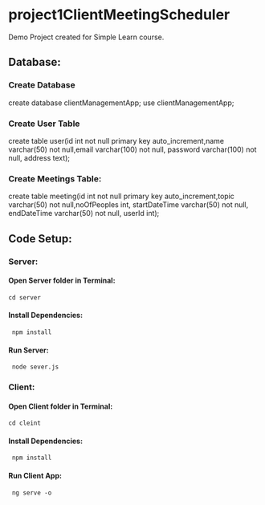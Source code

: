 # project1ClientMeetingScheduler
Demo Project created for Simple Learn course. 
## Database:
### Create Database
create database clientManagementApp;
use clientManagementApp;
### Create User Table
create table user(id int not null primary key auto_increment,name varchar(50) not null,email varchar(100) not null,  password varchar(100) not null, address text);
### Create Meetings Table:
create table meeting(id int not null primary key auto_increment,topic varchar(50) not null,noOfPeoples int, startDateTime varchar(50) not null,  endDateTime varchar(50) not null, userId int);
 
## Code Setup:
   ### Server: 
   #### Open Server folder in Terminal:
    cd server
   #### Install Dependencies:
     npm install
   #### Run Server:
     node sever.js

### Client:
#### Open Client folder in Terminal:
    cd cleint
#### Install Dependencies:
     npm install
#### Run Client App:
     ng serve -o
